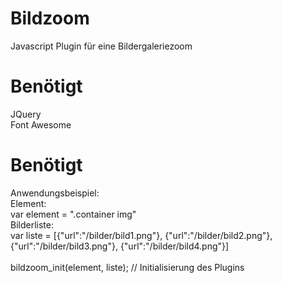 # Bildzoom
Javascript Plugin für eine Bildergaleriezoom

# Benötigt
JQuery<br>
Font Awesome

# Benötigt
Anwendungsbeispiel:<br>
Element:<br>
var element = ".container img"<br>
Bilderliste:<br>
var liste = [{"url":"/bilder/bild1.png"}, {"url":"/bilder/bild2.png"}, {"url":"/bilder/bild3.png"}, {"url":"/bilder/bild4.png"}]<br><br>
bildzoom_init(element, liste); // Initialisierung des Plugins
